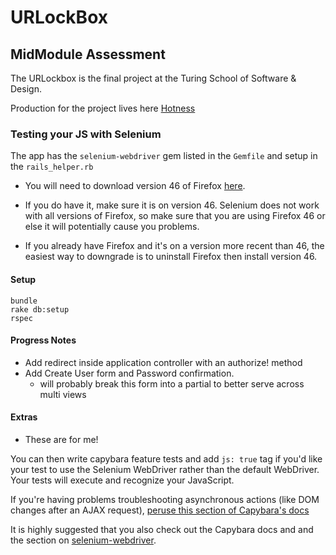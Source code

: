# URLockBox

## MidModule Assessment

The URLockbox is the final project at the Turing School of Software & Design.

Production for the project lives here [Hotness](https://hotness.herokuapp.com/) 

### Testing your JS with Selenium

The app has the `selenium-webdriver` gem listed in the `Gemfile` and setup in the `rails_helper.rb`

* You will need to download version 46 of Firefox [here](https://www.softexia.com/windows/web-browsers/firefox-46). 
* If you do have it, make sure it is on version 46. Selenium does not work with all versions of Firefox, so make sure that you are using Firefox 46 or else it will potentially cause you problems. 

* If you already have Firefox and it's on a version more recent than 46, the easiest way to downgrade is to uninstall Firefox then install version 46.
#### Setup

```
bundle
rake db:setup
rspec
```
#### Progress Notes
* Add redirect inside application controller with an authorize! method
* Add Create User form and Password confirmation.
  * will probably break this form into a partial to better serve across multi views


#### Extras
* These are for me!

You can then write capybara feature tests and add `js: true` tag if you'd like your test to use the Selenium WebDriver rather than the default WebDriver.  Your tests will execute and recognize your JavaScript.

If you're having problems troubleshooting asynchronous actions (like DOM changes after an AJAX request), [peruse this section of Capybara's docs](https://github.com/teamcapybara/capybara#asynchronous-javascript-ajax-and-friends)

It is highly suggested that you also check out the Capybara docs and and the section on [selenium-webdriver](https://github.com/teamcapybara/capybara#selenium).
